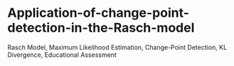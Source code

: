 # Application-of-change-point-detection-in-the-Rasch-model
Rasch Model, Maximum Likelihood Estimation, Change-Point Detection, KL Divergence, Educational Assessment
